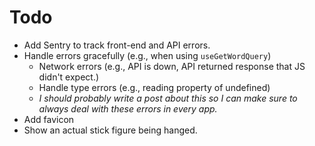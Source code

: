 # Todo

- Add Sentry to track front-end and API errors.
- Handle errors gracefully (e.g., when using `useGetWordQuery`)
  - Network errors (e.g., API is down, API returned response that JS didn't expect.)
  - Handle type errors (e.g., reading property of undefined)
  - *I should probably write a post about this so I can make sure to always deal with these errors in every app.*
- Add favicon
- Show an actual stick figure being hanged.
